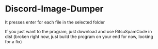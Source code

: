 # Discord-Image-Dumper
It presses enter for each file in the selected folder

If you just want to the program, just download and use RitsuSpamCode in dist (broken right now, just build the program on your end for now, looking for a fix)
